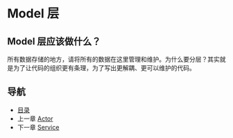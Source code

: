 # Model 层

## Model 层应该做什么？

所有数据存储的地方，请将所有的数据在这里管理和维护。为什么要分层？其实就是为了让代码的组织更有条理，为了写出更解耦、更可以维护的代码。

## 导航
- [目录](00.md)
- 上一章 [Actor](02.md)
- 下一章 [Service](04.md)